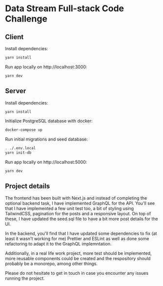 # Data Stream Full-stack Code Challenge

## Client

Install dependencies:

```sh
yarn install
```

Run app locally on http://localhost:3000:

```sh
yarn dev
```

## Server

Install dependencies:

```sh
yarn install
```

Initialize PostgreSQL database with docker:

```sh
docker-compose up
``````

Run initial migrations and seed database:

```sh
. ./.env.local
yarn init-db
```

Run app locally on http://localhost:5000:

```sh
yarn dev
```

## Project details

The frontend has been built with Next.js and instead of completing the optional backend task, I have implemented GraphQL for the API. You'll see that I have implemented a few unit test too, a bit of styling using TailwindCSS, pagination for the posts and a responsive layout. On top of these, I have updated the seed.sql file to have a bit more post details for the UI.

In the backend, you'll find that I have updated some dependencies to fix (at least it wasn't working for me) Prettier and ESLint as well as done some refactoring to adapt it to the GraphQL implemntation.

Additionally, in a real life work project, more test should be implemented, more reusable components could be created and the respository should probably be a monorepo, among other things. 

Please do not hesitate to get in touch in case you encounter any issues running the project.